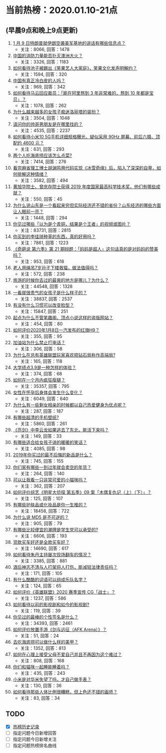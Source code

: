 # 当前热榜：2020.01.10-21点
## (早晨9点和晚上9点更新)
1. [1 月 9 日特朗普就伊朗空袭美军基地的讲话有哪些信息点？](https://www.zhihu.com/question/365389027)
    * 关注：8066, 回答：1478
2. [中国的消防力量能否扑灭澳洲大火？](https://www.zhihu.com/question/365065586)
    * 关注：3326, 回答：1183
3. [如何看待池子被踢出《笑果艺人大家庭》，笑果文化发声明解约？](https://www.zhihu.com/question/365536025)
    * 关注：1594, 回答：320
4. [中国有真正冷白皮的人吗？](https://www.zhihu.com/question/279663039)
    * 关注：969, 回答：342
5. [如何看待马云回应裁员：「能在阿里熬到 3 年非常难的，熬到 10 年都是宝贝」？](https://www.zhihu.com/question/365442939)
    * 关注：1078, 回答：262
6. [为什么越来越多的女孩子痴迷洛丽塔的装扮？](https://www.zhihu.com/question/285494667)
    * 关注：3504, 回答：1048
7. [请问你的帅哥男朋友是在哪里找的？](https://www.zhihu.com/question/363268434)
    * 关注：4535, 回答：2237
8. [如何看待小米10 5G手机详细规格曝光，疑似采用 90Hz 屏幕、前后六摄、顶配约 4600 元？](https://www.zhihu.com/question/365579235)
    * 关注：631, 回答：293
9. [两个人吃海底捞应该怎么点菜?](https://www.zhihu.com/question/307611618)
    * 关注：7414, 回答：276
10. [看完麻省理工博士胡渊鸣用代码实现《冰雪奇缘》后，陷入了深深的自卑，如何排解这种情绪？](https://www.zhihu.com/question/365148040)
    * 关注：3582, 回答：494
11. [黄旭华院士、曾庆存院士获得 2019 年度国家最高科学技术奖，他们有哪些成就？](https://www.zhihu.com/question/365591500)
    * 关注：550, 回答：45
12. [为什么说山东是一个看起来穷但实际经济还不错的省份？山东经济的哪些方面让人眼前一亮？](https://www.zhihu.com/question/365445481)
    * 关注：1448, 回答：294
13. [你见过哪些「以为是个青铜，结果是个王者」的视频或图片？](https://www.zhihu.com/question/308662400)
    * 关注：83731, 回答：2815
14. [你买到的李佳琦种草的东西，真的好用吗？](https://www.zhihu.com/question/353192048)
    * 关注：7861, 回答：1223
15. [《奇葩说 第六季》第 21 期辩题：「妈妈是超人」这句话真的是对妈妈的赞美吗？](https://www.zhihu.com/question/365086853)
    * 关注：953, 回答：618
16. [老人用绳吊7岁孙子下楼救猫，做法值得吗？](https://www.zhihu.com/question/365098465)
    * 关注：572, 回答：238
17. [旅游的时候你去过的最爽的地方是哪儿？为什么？](https://www.zhihu.com/question/19851528)
    * 关注：44548, 回答：1328
18. [一看就很贵气的女孩子是什么样子的？](https://www.zhihu.com/question/322175199)
    * 关注：38837, 回答：2537
19. [有没有什么习惯可以改变脸型？](https://www.zhihu.com/question/311499979)
    * 关注：15847, 回答：251
20. [起点为什么不管笔趣阁、顶点小说这样的盗版网站？](https://www.zhihu.com/question/358814080)
    * 关注：454, 回答：80
21. [如何评价2020年1月8日一汽发布的红旗H9？](https://www.zhihu.com/question/363901038)
    * 关注：355, 回答：95
22. [加油站为什么禁止打电话？](https://www.zhihu.com/question/312428774)
    * 关注：306, 回答：58
23. [为什么在总有英雄联盟玩家喜欢把钻石局称作高端局?](https://www.zhihu.com/question/360713589)
    * 关注：165, 回答：118
24. [大学绩点3.9是一种怎样的体验？](https://www.zhihu.com/question/55710472)
    * 关注：374, 回答：68
25. [如何在一个月内疯狂瘦腿？](https://www.zhihu.com/question/320287107)
    * 关注：35357, 回答：795
26. [女性在怀孕后身体会发生什么变化？](https://www.zhihu.com/question/343372179)
    * 关注：6049, 回答：640
27. [为什么有一些剩女相亲的时候都以自己热爱健身为优点呢？](https://www.zhihu.com/question/364346645)
    * 关注：287, 回答：187
28. [有哪些超清的手机壁纸?](https://www.zhihu.com/question/335148074)
    * 关注：5860, 回答：261
29. [《亮剑》中李云龙如果逃去了东北，能活下来吗？](https://www.zhihu.com/question/62502058)
    * 关注：149, 回答：33
30. [有哪些适合给女孩子讲的暖暖的笑话？](https://www.zhihu.com/question/364172435)
    * 关注：4085, 回答：98
31. [2019年你买过的最不后悔的新品是什么？](https://www.zhihu.com/question/365525107)
    * 关注：745, 回答：155
32. [你们家有哪些一到过年就会卖空的年货？](https://www.zhihu.com/question/365390136)
    * 关注：264, 回答：140
33. [可以让我看一只非常可爱的小猫咪吗？](https://www.zhihu.com/question/364489672)
    * 关注：362, 回答：207
34. [如何评价综艺《明星大侦探 第五季》09 案「木偶复仇记（上）（下）」？](https://www.zhihu.com/question/364568993)
    * 关注：125, 回答：107
35. [有哪些护肤品或化妆品是你一生推的？](https://www.zhihu.com/question/319506397)
    * 关注：18458, 回答：722
36. [为什么说 MD5 是不可逆的？](https://www.zhihu.com/question/22651987)
    * 关注：905, 回答：79
37. [有哪些比较便宜的潮牌是学生党可以承受的?](https://www.zhihu.com/question/340187976)
    * 关注：6606, 回答：193
38. [贷款买车好还是全款买车好？](https://www.zhihu.com/question/28508631)
    * 关注：14690, 回答：617
39. [如何看待朱丹主持屡次现场翻车的情况？](https://www.zhihu.com/question/359158378)
    * 关注：3385, 回答：881
40. [酒后神志不清与人打架将人打伤，能减轻法律责任吗？](https://www.zhihu.com/question/365152083)
    * 关注：171, 回答：105
41. [有什么酷酷的词语可以组成乐队名字？](https://www.zhihu.com/question/363611252)
    * 关注：124, 回答：65
42. [如何评价《英雄联盟》2020 赛季宣传 CG「战士」？](https://www.zhihu.com/question/365521044)
    * 关注：1237, 回答：586
43. [如何看待以前的影视剧和如今的影视剧?](https://www.zhihu.com/question/340155851)
    * 关注：119, 回答：39
44. [你见过的最棒的个性签名是什么？](https://www.zhihu.com/question/286144215)
    * 关注：34393, 回答：2461
45. [如何评价放置手游《剑与远征（AFK Arena）》？](https://www.zhihu.com/question/351740100)
    * 关注：51, 回答：24
46. [去吃海底捞可以做什么样的美甲？](https://www.zhihu.com/question/309236802)
    * 关注：1352, 回答：813
47. [如何在心理上接受父母不爱自己并且不再因为这个难过？](https://www.zhihu.com/question/31473116)
    * 关注：808, 回答：168
48. [你们和猫咪一起睡能睡着吗？](https://www.zhihu.com/question/359915064)
    * 关注：435, 回答：243
49. [小米是对华米失望了吗，才自己做手表？](https://www.zhihu.com/question/353962483)
    * 关注：130, 回答：36
50. [如何看待那些人体比例很糟糕，但上色还不错的画师？](https://www.zhihu.com/question/361954303)
    * 关注：83, 回答：34
## TODO
* [x] [热榜历史记录](hot_history/AllHot.md)
* [ ] 指定问题今日新增回答
* [ ] 指定问题今日新增关注
* [ ] 指定问题热榜排名曲线
